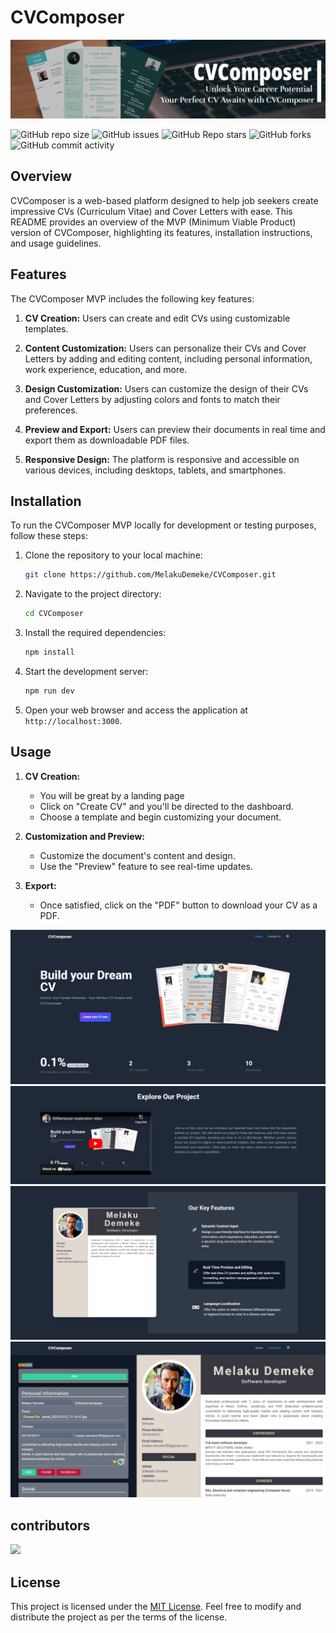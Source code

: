 # CVComposer
![banner](img/cvcomposerheadimg.png)

![GitHub repo size](https://img.shields.io/github/repo-size/MelakuDemeke/CVComposer)
![GitHub issues](https://img.shields.io/github/issues/MelakuDemeke/CVComposer)
![GitHub Repo stars](https://img.shields.io/github/stars/MelakuDemeke/CVComposer?logo=github&style=flat)
![GitHub forks](https://img.shields.io/github/forks/MelakuDemeke/CVComposer?logo=github&style=falt)
![GitHub commit activity](https://img.shields.io/github/commit-activity/m/MelakuDemeke/CVComposer?logo=github)

## Overview

CVComposer is a web-based platform designed to help job seekers create impressive CVs (Curriculum Vitae) and Cover Letters with ease. This README provides an overview of the MVP (Minimum Viable Product) version of CVComposer, highlighting its features, installation instructions, and usage guidelines.

## Features

The CVComposer MVP includes the following key features:

1. **CV Creation:** Users can create and edit CVs using customizable templates.


2. **Content Customization:** Users can personalize their CVs and Cover Letters by adding and editing content, including personal information, work experience, education, and more.

3. **Design Customization:** Users can customize the design of their CVs and Cover Letters by adjusting colors and fonts to match their preferences.

4. **Preview and Export:** Users can preview their documents in real time and export them as downloadable PDF files.

5. **Responsive Design:** The platform is responsive and accessible on various devices, including desktops, tablets, and smartphones.

## Installation

To run the CVComposer MVP locally for development or testing purposes, follow these steps:

1. Clone the repository to your local machine:

   ```bash
   git clone https://github.com/MelakuDemeke/CVComposer.git
   ```

2. Navigate to the project directory:

   ```bash
   cd CVComposer
   ```

3. Install the required dependencies:

   ```bash
   npm install
   ```

4. Start the development server:

   ```bash
   npm run dev
   ```

5. Open your web browser and access the application at `http://localhost:3000`.

## Usage

1. **CV  Creation:**
   - You will be great by a landing page 
   - Click on "Create CV" and you'll be directed to the dashboard.
   - Choose a template and begin customizing your document.

2. **Customization and Preview:**
   - Customize the document's content and design.
   - Use the "Preview" feature to see real-time updates.

3. **Export:**
   - Once satisfied, click on the "PDF" button to download your CV as a PDF.

![1](img/1.png)
![2](img/2.png)
![3](img/3.png)
![4](img/4.png)
## contributors
<a href="https://github.com/MelakuDemeke/CVComposer/graphs/contributors">
  <img src="https://contrib.rocks/image?repo=MelakuDemeke/CVComposer" />
</a>

## License

This project is licensed under the [MIT License](LICENSE). Feel free to modify and distribute the project as per the terms of the license.
